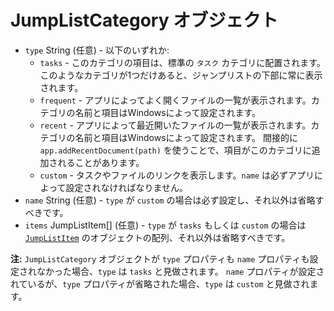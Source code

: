 # JumpListCategory オブジェクト

* `type` String (任意) - 以下のいずれか: 
  * `tasks` - このカテゴリの項目は、標準の `タスク` カテゴリに配置されます。 このようなカテゴリが1つだけあると、ジャンプリストの下部に常に表示されます。
  * `frequent` - アプリによってよく開くファイルの一覧が表示されます。カテゴリの名前と項目はWindowsによって設定されます。
  * `recent` - アプリによって最近開いたファイルの一覧が表示されます。カテゴリの名前と項目はWindowsによって設定されます。 間接的に `app.addRecentDocument(path)` を使うことで、項目がこのカテゴリに追加されることがあります。
  * `custom` - タスクやファイルのリンクを表示します。`name` は必ずアプリによって設定されなければなりません。
* `name` String (任意) - `type` が `custom` の場合は必ず設定し、それ以外は省略すべきです。
* `items` JumpListItem[] (任意) - `type` が `tasks` もしくは `custom` の場合は [`JumpListItem`](jump-list-item.md) のオブジェクトの配列、それ以外は省略すべきです。

**注:** `JumpListCategory` オブジェクトが `type` プロパティも `name` プロパティも設定されなかった場合、`type` は `tasks` と見做されます。 `name` プロパティが設定されているが、`type` プロパティが省略された場合、`type` は `custom` と見做されます。